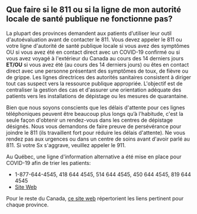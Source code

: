 ## Que faire si le 811 ou si la ligne de mon autorité locale de santé publique ne fonctionne pas?

La plupart des provinces demandent aux patients d’utiliser leur outil d'autoévaluation avant de contacter le 811. Vous devez appeler le 811 ou votre ligne d'autorité de santé publique locale si vous avez des symptômes OU si vous avez été en contact direct avec un COVID-19 confirmé ou si vous avez voyagé à l'extérieur du Canada au cours des 14 derniers jours **ET/OU** si vous avez été (au cours des 14 derniers jours) ou êtes en contact direct avec une personne présentant des symptômes de toux, de fièvre ou de grippe. Les lignes directrices des autorités sanitaires consistent à diriger tout cas suspect vers la ressource publique appropriée. L'objectif est de centraliser la gestion des cas et d'assurer une orientation adéquate des patients vers les installations de dépistage ou les mesures de quarantaine.

Bien que nous soyons conscients que les délais d'attente pour ces lignes téléphoniques peuvent être beaucoup plus longs qu’à l'habitude, c'est la seule façon d'obtenir un rendez-vous dans les centres de dépistage désignés. Nous vous demandons de faire preuve de persévérance pour joindre le 811 (ils travaillent fort pour réduire les délais d'attente). Ne vous rendez pas aux urgences ou dans un centre de soins avant d'avoir parlé au 811. Si votre Sx s'aggrave, veuillez appeler le 911.

Au Québec, une ligne d'information alternative a été mise en place pour COVID-19 afin de trier les patients:

- 1-877-644-4545, 418 644 4545, 514 644 4545, 450 644 4545, 819 644 4545
- [Site Web](https://santemontreal.qc.ca/population/coronavirus-covid-19/)

Pour le reste du Canada, [ce site web](https://www.c19.ca/) répertorient les liens pertinent pour chaque province.
